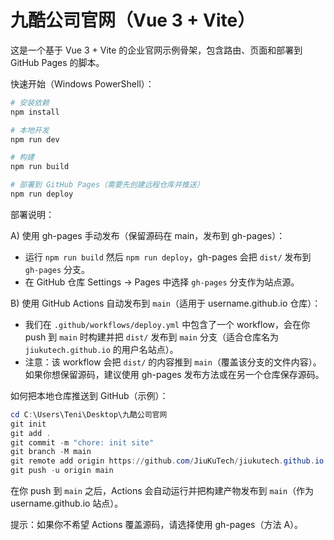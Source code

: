 # 九酷公司官网（Vue 3 + Vite）

这是一个基于 Vue 3 + Vite 的企业官网示例骨架，包含路由、页面和部署到 GitHub Pages 的脚本。

快速开始（Windows PowerShell）：

```powershell
# 安装依赖
npm install

# 本地开发
npm run dev

# 构建
npm run build

# 部署到 GitHub Pages（需要先创建远程仓库并推送）
npm run deploy
```

部署说明：

A) 使用 gh-pages 手动发布（保留源码在 main，发布到 gh-pages）：
- 运行 `npm run build` 然后 `npm run deploy`，gh-pages 会把 `dist/` 发布到 `gh-pages` 分支。
- 在 GitHub 仓库 Settings -> Pages 中选择 `gh-pages` 分支作为站点源。

B) 使用 GitHub Actions 自动发布到 `main`（适用于 username.github.io 仓库）：
- 我们在 `.github/workflows/deploy.yml` 中包含了一个 workflow，会在你 push 到 `main` 时构建并把 `dist/` 发布到 `main` 分支（适合仓库名为 `jiukutech.github.io` 的用户名站点）。
- 注意：该 workflow 会把 `dist/` 的内容推到 `main`（覆盖该分支的文件内容）。如果你想保留源码，建议使用 gh-pages 发布方法或在另一个仓库保存源码。

如何把本地仓库推送到 GitHub（示例）：
```powershell
cd C:\Users\Teni\Desktop\九酷公司官网
git init
git add .
git commit -m "chore: init site"
git branch -M main
git remote add origin https://github.com/JiuKuTech/jiukutech.github.io.git
git push -u origin main
```

在你 push 到 `main` 之后，Actions 会自动运行并把构建产物发布到 `main`（作为 username.github.io 站点）。

提示：如果你不希望 Actions 覆盖源码，请选择使用 gh-pages（方法 A）。
